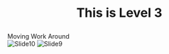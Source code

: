 # <p align = "center"> This is Level 3 </p> 
Moving Work Around <br>
![Slide10](https://user-images.githubusercontent.com/106531108/198023111-aec4bfd7-d6ec-4701-8d16-437bb2e3f003.png)
![Slide9](https://user-images.githubusercontent.com/106531108/198023105-9fbd81f8-30a2-4aa0-8c67-3b44d0df12ea.png)


